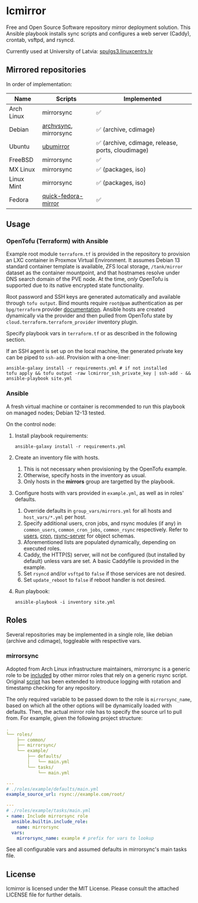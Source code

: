 # lcmirror

Free and Open Source Software repository mirror deployment solution. This Ansible playbook installs sync scripts and configures a web server (Caddy), crontab, vsftpd, and rsyncd.

Currently used at University of Latvia: [spulgs3.linuxcentrs.lv](https://spulgs3.linuxcentrs.lv/)

## Mirrored repositories

In order of implementation:

| Name | Scripts | Implemented |
| ---- | ------- | ----------- |
| Arch Linux | mirrorsync | ✅ |
| Debian | [archvsync](https://salsa.debian.org/mirror-team/archvsync), mirrorsync | ✅ (archive, cdimage) |
| Ubuntu | [ubumirror](https://github.com/rolowilde/ubumirror) | ✅ (archive, cdimage, release, ports, cloudimage) |
| FreeBSD | mirrorsync | ✅ |
| MX Linux | mirrorsync | ✅ (packages, iso) |
| Linux Mint | mirrorsync | ✅ (packages, iso) |
| Fedora | [quick-fedora-mirror](https://pagure.io/quick-fedora-mirror) | ✅ |

## Usage

### OpenTofu (Terraform) with Ansible

Example root module `terraform.tf` is provided in the repository to provision an LXC container in Proxmox Virtual Environment. It assumes Debian 13 standard container template is available, ZFS local storage, `/tank/mirror` dataset as the container mountpoint, and that hostnames resolve under DNS search domain of the PVE node. At the time, *only* OpenTofu is supported due to its native encrypted state functionality.

Root password and SSH keys are generated automatically and available through `tofu output`. Bind mounts require `root@pam` authentication as per `bpg/terraform` provider [documentation](https://github.com/bpg/terraform-provider-proxmox/blob/a514610afb6f0b35f6bcfb9366eaf565c35b76fd/docs/resources/virtual_environment_container.md#example-usage). Ansible hosts are created dynamically via the provider and then pulled from OpenTofu state by `cloud.terraform.terraform_provider` inventory plugin.

Specify playbook vars in `terraform.tf` or as described in the following section.

If an SSH agent is set up on the local machine, the generated private key can be piped to `ssh-add`. Provision with a one-liner:

```shell
ansible-galaxy install -r requirements.yml # if not installed
tofu apply && tofu output -raw lcmirror_ssh_private_key | ssh-add - && ansible-playbook site.yml
```

### Ansible

A fresh virtual machine or container is recommended to run this playbook on managed nodes; Debian 12-13 tested.

On the control node:

1. Install playbook requirements:

    ```shell
    ansible-galaxy install -r requirements.yml
    ```

2. Create an inventory file with hosts.
   1. This is not necessary when provisioning by the OpenTofu example.
   2. Otherwise, specify hosts in the inventory as usual.
   3. Only hosts in the **mirrors** group are targetted by the playbook.

3. Configure hosts with vars provided in `example.yml`, as well as in roles' defaults.
   1. Override defaults in `group_vars/mirrors.yml` for all hosts and `host_vars/*.yml` per host.
   2. Specify additional users, cron jobs, and rsync modules (if any) in `common_users`, `common_cron_jobs`, `common_rsync` respectively. Refer to [users](https://github.com/robertdebock/ansible-role-users/tree/bb7b2b743eded04b9f5a7727682b75cea5249a50?tab=readme-ov-file#example-playbook), [cron](https://github.com/robertdebock/ansible-role-cron/tree/8dc5dceeae3bfdeb9a37c76d0cd709fb40ea7267?tab=readme-ov-file#example-playbook), [rsync-server](https://github.com/infOpen/ansible-role-rsync-server/tree/18a2ba608f7e6fd712cedc3a77c14a0b5653e556?tab=readme-ov-file#manage-rsync-configuration) for object schemas.
   3. Aforementioned lists are populated dynamically, depending on executed roles.
   4. Caddy, the HTTP(S) server, will not be configured (but installed by default) unless vars are set. A basic Caddyfile is provided in the example.
   5. Set `rsyncd` and/or `vsftpd` to `false` if those services are not desired.
   6. Set `update_reboot` to `false` if reboot handler is not desired.

4. Run playbook:

    ```shell
    ansible-playbook -i inventory site.yml
    ```

## Roles

Several repositories may be implemented in a single role, like debian (archive and cdimage), toggleable with respective vars.

### mirrorsync

Adopted from Arch Linux infrastructure maintainers, mirrorsync is a generic role to be [included](https://docs.ansible.com/ansible/latest/collections/ansible/builtin/include_role_module.html) by other mirror roles that rely on a generic rsync script. Original [script](https://gitlab.archlinux.org/archlinux/infrastructure/-/blob/1d5dbcd5819c4e9a340c1427fba0e0552c790fd2/roles/mirrorsync/templates/mirrorsync.j2) has been extended to introduce logging with rotation and timestamp checking for any repository.

The only required variable to be passed down to the role is `mirrorsync_name`, based on which all the other options will be dynamically loaded with defaults. Then, the actual mirror role has to specify the source url to pull from. For example, given the following project structure:

```yaml
.
└── roles/
    ├── common/
    ├── mirrorsync/
    └── example/
        ├── defaults/
        │   └── main.yml
        └── tasks/
            └── main.yml

---
# ./roles/example/defaults/main.yml
example_source_url: rsync://example.com/root/

---
# ./roles/example/tasks/main.yml
- name: Include mirrorsync role
  ansible.builtin.include_role:
    name: mirrorsync
  vars:
    mirrorsync_name: example # prefix for vars to lookup
```

See all configurable vars and assumed defaults in mirrorsync's main tasks file.

## License

lcmirror is licensed under the MIT License. Please consult the attached LICENSE file for further details.
